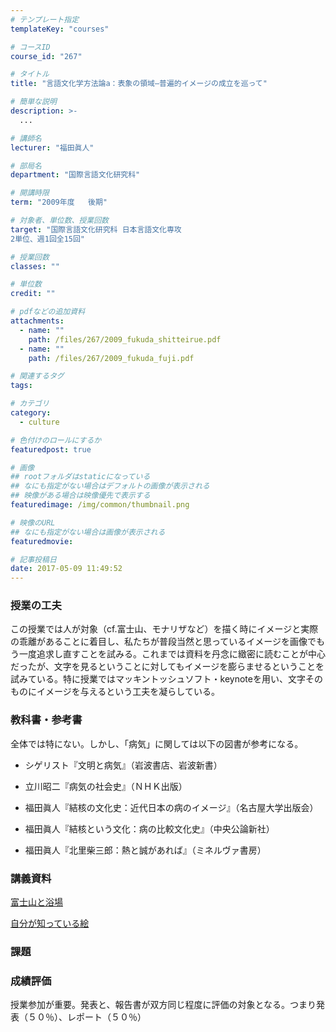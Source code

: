 ```yaml
---
# テンプレート指定
templateKey: "courses"

# コースID
course_id: "267"

# タイトル
title: "言語文化学方法論a：表象の領域—普遍的イメージの成立を巡って"

# 簡単な説明
description: >-
  ...

# 講師名
lecturer: "福田眞人"

# 部局名
department: "国際言語文化研究科"

# 開講時限
term: "2009年度	後期"

# 対象者、単位数、授業回数
target: "国際言語文化研究科 日本言語文化専攻
2単位、週1回全15回"

# 授業回数
classes: ""

# 単位数
credit: ""

# pdfなどの追加資料
attachments: 
  - name: "" 
    path: /files/267/2009_fukuda_shitteirue.pdf
  - name: "" 
    path: /files/267/2009_fukuda_fuji.pdf

# 関連するタグ
tags:

# カテゴリ
category:
  - culture

# 色付けのロールにするか
featuredpost: true

# 画像
## rootフォルダはstaticになっている
## なにも指定がない場合はデフォルトの画像が表示される
## 映像がある場合は映像優先で表示する
featuredimage: /img/common/thumbnail.png

# 映像のURL
## なにも指定がない場合は画像が表示される
featuredmovie: 

# 記事投稿日
date: 2017-05-09 11:49:52
---
```


### 授業の工夫


この授業では人が対象（cf.富士山、モナリザなど）を描く時にイメージと実際の乖離があることに着目し、私たちが普段当然と思っているイメージを画像でもう一度追求し直すことを試みる。これまでは資料を丹念に緻密に読むことが中心だったが、文字を見るということに対してもイメージを膨らませるということを試みている。特に授業ではマッキントッシュソフト・keynoteを用い、文字そのものにイメージを与えるという工夫を凝らしている。


### 教科書・参考書


全体では特にない。しかし、「病気」に関しては以下の図書が参考になる。


* シゲリスト『文明と病気』（岩波書店、岩波新書）

* 立川昭二『病気の社会史』（ＮＨＫ出版）

* 福田眞人『結核の文化史：近代日本の病のイメージ』（名古屋大学出版会）

* 福田眞人『結核という文化：病の比較文化史』（中央公論新社）
* 福田眞人『北里柴三郎：熱と誠があれば』（ミネルヴァ書房）


### 講義資料




[富士山と浴場](/files/267/2009_fukuda_fuji.pdf) 


[自分が知っている絵](/files/267/2009_fukuda_shitteirue.pdf) 
### 課題

### 成績評価


授業参加が重要。発表と、報告書が双方同じ程度に評価の対象となる。つまり発表（５０％）、レポート（５０％）
